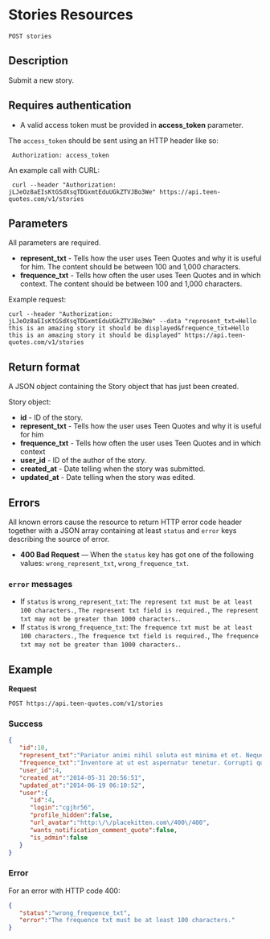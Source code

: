 # Stories Resources

    POST stories

## Description
Submit a new story.

## Requires authentication
* A valid access token must be provided in **access_token** parameter.

The `access_token` should be sent using an HTTP header like so:

     Authorization: access_token

An example call with CURL:

     curl --header "Authorization: jLJeOz8aEIsKtGSdXsqTDGxmtEduUGkZTVJBo3We" https://api.teen-quotes.com/v1/stories

## Parameters
All parameters are required.

- **represent_txt** - Tells how the user uses Teen Quotes and why it is useful for him. The content should be between 100 and 1,000 characters.
- **frequence_txt** - Tells how often the user uses Teen Quotes and in which context. The content should be between 100 and 1,000 characters.

Example request:

    curl --header "Authorization: jLJeOz8aEIsKtGSdXsqTDGxmtEduUGkZTVJBo3We" --data "represent_txt=Hello this is an amazing story it should be displayed&frequence_txt=Hello this is an amazing story it should be displayed" https://api.teen-quotes.com/v1/stories

## Return format
A JSON object containing the Story object that has just been created.

Story object:

- **id** - ID of the story.
- **represent_txt** - Tells how the user uses Teen Quotes and why it is useful for him
- **frequence_txt** - Tells how often the user uses Teen Quotes and in which context
- **user_id** - ID of the author of the story.
- **created_at** - Date telling when the story was submitted.
- **updated_at** - Date telling when the story was edited.

## Errors
All known errors cause the resource to return HTTP error code header together with a JSON array containing at least `status` and `error` keys describing the source of error.

- **400 Bad Request** — When the `status` key has got one of the following values: `wrong_represent_txt`, `wrong_frequence_txt`.

### `error` messages
- If `status` is `wrong_represent_txt`: `The represent txt must be at least 100 characters.`, `The represent txt field is required.`, `The represent txt may not be greater than 1000 characters.`.
- If `status` is `wrong_frequence_txt`: `The frequence txt must be at least 100 characters.`, `The frequence txt field is required.`, `The frequence txt may not be greater than 1000 characters.`.

## Example
**Request**

    POST https://api.teen-quotes.com/v1/stories

### Success
``` json
{
   "id":10,
   "represent_txt":"Pariatur animi nihil soluta est minima et et. Neque magnam et id possimus numquam. Optio et sit voluptatum ipsum provident illo at. Veniam ipsa pariatur rerum et odio est temporibus. Deleniti alias dicta enim et molestiae quia. Sed voluptate est ipsam vel.",
   "frequence_txt":"Inventore at ut est aspernatur tenetur. Corrupti quidem suscipit necessitatibus et expedita neque vero. Ea officiis qui nulla harum incidunt molestias nulla. Maiores magni architecto dolorem. Velit voluptas qui recusandae ut et eum similique. Ut quia quibusdam non sint. Veniam quia aliquam laborum maiores non doloribus.",
   "user_id":4,
   "created_at":"2014-05-31 20:56:51",
   "updated_at":"2014-06-19 06:10:52",
   "user":{
      "id":4,
      "login":"cgjhr56",
      "profile_hidden":false,
      "url_avatar":"http:\/\/placekitten.com\/400\/400",
      "wants_notification_comment_quote":false,
      "is_admin":false
   }
}
```

### Error
For an error with HTTP code 400:
``` json
{
   "status":"wrong_frequence_txt",
   "error":"The frequence txt must be at least 100 characters."
}
```
